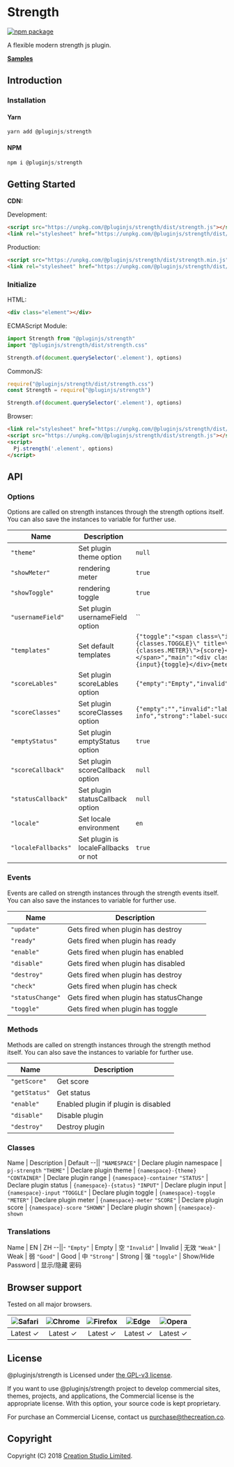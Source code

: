# Strength

[![npm package](https://img.shields.io/npm/v/@pluginjs/strength.svg)](https://www.npmjs.com/package/@pluginjs/strength)

A flexible modern strength js plugin.

**[Samples](https://codesandbox.io/s/github/pluginjs/plugin.js/tree/master/modules/strength/samples)**

## Introduction

### Installation

#### Yarn

```javascript
yarn add @pluginjs/strength
```

#### NPM

```javascript
npm i @pluginjs/strength
```

## Getting Started

**CDN:**

Development:

```html
<script src="https://unpkg.com/@pluginjs/strength/dist/strength.js"></script>
<link rel="stylesheet" href="https://unpkg.com/@pluginjs/strength/dist/strength.css">
```

Production:

```html
<script src="https://unpkg.com/@pluginjs/strength/dist/strength.min.js"></script>
<link rel="stylesheet" href="https://unpkg.com/@pluginjs/strength/dist/strength.min.css">
```

### Initialize

HTML:

```html
<div class="element"></div>
```

ECMAScript Module:

```javascript
import Strength from "@pluginjs/strength"
import "@pluginjs/strength/dist/strength.css"

Strength.of(document.querySelector('.element'), options)
```

CommonJS:

```javascript
require("@pluginjs/strength/dist/strength.css")
const Strength = require("@pluginjs/strength")

Strength.of(document.querySelector('.element'), options)
```

Browser:

```html
<link rel="stylesheet" href="https://unpkg.com/@pluginjs/strength/dist/strength.css">
<script src="https://unpkg.com/@pluginjs/strength/dist/strength.js"></script>
<script>
  Pj.strength('.element', options)
</script>
```

## API

### Options

Options are called on strength instances through the strength options itself.
You can also save the instances to variable for further use.

Name | Description | Default
--|--|--
`"theme"` | Set plugin theme option | `null`
`"showMeter"` | rendering meter | `true`
`"showToggle"` | rendering toggle | `true`
`"usernameField"` | Set plugin usernameField option | ``
`"templates"` | Set default templates | `{"toggle":"<span class=\"input-group-addon\"><input type=\"checkbox\" class=\"{classes.TOGGLE}\" title=\"{label}\" /></span>","meter":"<div class=\"{classes.METER}\">{score}</div>","score":"<span class=\"label {classes.SCORE}\"></span>","main":"<div class=\"{classes.CONTAINER}\"><div class=\"input-group\">{input}{toggle}</div>{meter}</div>"}`
`"scoreLables"` | Set plugin scoreLables option | `{"empty":"Empty","invalid":"Invalid","weak":"Weak","good":"Good","strong":"Strong"}`
`"scoreClasses"` | Set plugin scoreClasses option | `{"empty":"","invalid":"label-danger","weak":"label-warning","good":"label-info","strong":"label-success"}`
`"emptyStatus"` | Set plugin emptyStatus option | `true`
`"scoreCallback"` | Set plugin scoreCallback option | `null`
`"statusCallback"` | Set plugin statusCallback option | `null`
`"locale"` | Set locale environment | `en`
`"localeFallbacks"` | Set plugin is  localeFallbacks or not | `true`

### Events

Events are called on strength instances through the strength events itself.
You can also save the instances to variable for further use.

Name | Description
--|--
`"update"` | Gets fired when plugin has destroy
`"ready"` | Gets fired when plugin has ready
`"enable"` | Gets fired when plugin has enabled
`"disable"` | Gets fired when plugin has disabled
`"destroy"` | Gets fired when plugin has destroy
`"check"` | Gets fired when plugin has check
`"statusChange"` | Gets fired when plugin has statusChange
`"toggle"` | Gets fired when plugin has toggle

### Methods

Methods are called on strength instances through the strength method itself.
You can also save the instances to variable for further use.

Name | Description
--|--
`"getScore"` | Get score
`"getStatus"` | Get status
`"enable"` | Enabled plugin if plugin is disabled
`"disable"` | Disable plugin
`"destroy"` | Destroy plugin

### Classes

Name | Description | Default
--||
`"NAMESPACE"` | Declare plugin namespace | `pj-strength`
`"THEME"` | Declare plugin theme | `{namespace}-{theme}`
`"CONTAINER"` | Declare plugin range | `{namespace}-container`
`"STATUS"` | Declare plugin status | `{namespace}-{status}`
`"INPUT"` | Declare plugin input | `{namespace}-input`
`"TOGGLE"` | Declare plugin toggle | `{namespace}-toggle`
`"METER"` | Declare plugin meter | `{namespace}-meter`
`"SCORE"` | Declare plugin score | `{namespace}-score`
`"SHOWN"` | Declare plugin shown | `{namespace}-shown`

### Translations

Name | EN | ZH
--||-
`"Empty"` | Empty | 空
`"Invalid"` | Invalid | 无效
`"Weak"` | Weak | 弱
`"Good"` | Good | 中
`"Strong"` | Strong | 强
`"toggle"` | Show/Hide Password | 显示/隐藏 密码

## Browser support

Tested on all major browsers.

| <img src="https://raw.githubusercontent.com/alrra/browser-logos/master/src/safari/safari_32x32.png" alt="Safari"> | <img src="https://raw.githubusercontent.com/alrra/browser-logos/master/src/chrome/chrome_32x32.png" alt="Chrome"> | <img src="https://raw.githubusercontent.com/alrra/browser-logos/master/src/firefox/firefox_32x32.png" alt="Firefox"> | <img src="https://raw.githubusercontent.com/alrra/browser-logos/master/src/edge/edge_32x32.png" alt="Edge"> | <img src="https://raw.githubusercontent.com/alrra/browser-logos/master/src/opera/opera_32x32.png" alt="Opera"> |
|:--:|:--:|:--:|:--:|:--:|
| Latest ✓ | Latest ✓ | Latest ✓ | Latest ✓ | Latest ✓ |

## License

@pluginjs/strength is Licensed under [the GPL-v3 license](LICENSE).

If you want to use @pluginjs/strength project to develop commercial sites, themes, projects, and applications, the Commercial license is the appropriate license. With this option, your source code is kept proprietary.

For purchase an Commercial License, contact us purchase@thecreation.co.

## Copyright

Copyright (C) 2018 [Creation Studio Limited](creationstudio.com).